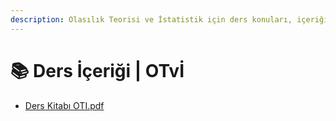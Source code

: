 ```yaml
---
description: Olasılık Teorisi ve İstatistik için ders konuları, içeriği veya notları
---
```


# 📚 Ders İçeriği | OTvİ

* [Ders Kitabı OTI.pdf](../ders-icerigi/Ders%20Kitab%C4%B1%20OTI.pdf)
